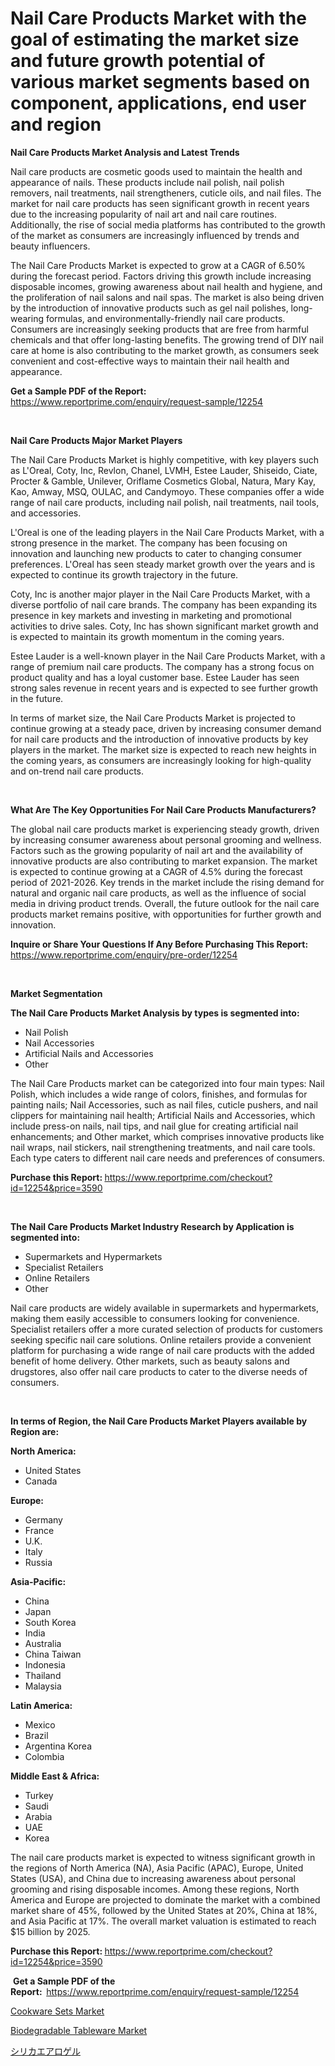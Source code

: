 <p><h1>Nail Care Products Market with the goal of estimating the market size and future growth potential of various market segments based on component, applications, end user and region</h1></p><p><strong>Nail Care Products Market Analysis and Latest Trends</strong></p>
<p><p>Nail care products are cosmetic goods used to maintain the health and appearance of nails. These products include nail polish, nail polish removers, nail treatments, nail strengtheners, cuticle oils, and nail files. The market for nail care products has seen significant growth in recent years due to the increasing popularity of nail art and nail care routines. Additionally, the rise of social media platforms has contributed to the growth of the market as consumers are increasingly influenced by trends and beauty influencers.</p><p>The Nail Care Products Market is expected to grow at a CAGR of 6.50% during the forecast period. Factors driving this growth include increasing disposable incomes, growing awareness about nail health and hygiene, and the proliferation of nail salons and nail spas. The market is also being driven by the introduction of innovative products such as gel nail polishes, long-wearing formulas, and environmentally-friendly nail care products. Consumers are increasingly seeking products that are free from harmful chemicals and that offer long-lasting benefits. The growing trend of DIY nail care at home is also contributing to the market growth, as consumers seek convenient and cost-effective ways to maintain their nail health and appearance.</p></p>
<p><strong>Get a Sample PDF of the Report:&nbsp;</strong> <a href="https://www.reportprime.com/enquiry/request-sample/12254">https://www.reportprime.com/enquiry/request-sample/12254</a></p>
<p>&nbsp;</p>
<p><strong>Nail Care Products Major Market Players</strong></p>
<p><p>The Nail Care Products Market is highly competitive, with key players such as L'Oreal, Coty, Inc, Revlon, Chanel, LVMH, Estee Lauder, Shiseido, Ciate, Procter & Gamble, Unilever, Oriflame Cosmetics Global, Natura, Mary Kay, Kao, Amway, MSQ, OULAC, and Candymoyo. These companies offer a wide range of nail care products, including nail polish, nail treatments, nail tools, and accessories.</p><p>L'Oreal is one of the leading players in the Nail Care Products Market, with a strong presence in the market. The company has been focusing on innovation and launching new products to cater to changing consumer preferences. L'Oreal has seen steady market growth over the years and is expected to continue its growth trajectory in the future.</p><p>Coty, Inc is another major player in the Nail Care Products Market, with a diverse portfolio of nail care brands. The company has been expanding its presence in key markets and investing in marketing and promotional activities to drive sales. Coty, Inc has shown significant market growth and is expected to maintain its growth momentum in the coming years.</p><p>Estee Lauder is a well-known player in the Nail Care Products Market, with a range of premium nail care products. The company has a strong focus on product quality and has a loyal customer base. Estee Lauder has seen strong sales revenue in recent years and is expected to see further growth in the future.</p><p>In terms of market size, the Nail Care Products Market is projected to continue growing at a steady pace, driven by increasing consumer demand for nail care products and the introduction of innovative products by key players in the market. The market size is expected to reach new heights in the coming years, as consumers are increasingly looking for high-quality and on-trend nail care products.</p></p>
<p>&nbsp;</p>
<p><strong>What Are The Key Opportunities For Nail Care Products Manufacturers?</strong></p>
<p><p>The global nail care products market is experiencing steady growth, driven by increasing consumer awareness about personal grooming and wellness. Factors such as the growing popularity of nail art and the availability of innovative products are also contributing to market expansion. The market is expected to continue growing at a CAGR of 4.5% during the forecast period of 2021-2026. Key trends in the market include the rising demand for natural and organic nail care products, as well as the influence of social media in driving product trends. Overall, the future outlook for the nail care products market remains positive, with opportunities for further growth and innovation.</p></p>
<p><strong>Inquire or Share Your Questions If Any Before Purchasing This Report:</strong> <a href="https://www.reportprime.com/enquiry/pre-order/12254">https://www.reportprime.com/enquiry/pre-order/12254</a></p>
<p>&nbsp;</p>
<p><strong>Market Segmentation</strong></p>
<p><strong>The Nail Care Products Market Analysis by types is segmented into:</strong></p>
<p><ul><li>Nail Polish</li><li>Nail Accessories</li><li>Artificial Nails and Accessories</li><li>Other</li></ul></p>
<p><p>The Nail Care Products market can be categorized into four main types: Nail Polish, which includes a wide range of colors, finishes, and formulas for painting nails; Nail Accessories, such as nail files, cuticle pushers, and nail clippers for maintaining nail health; Artificial Nails and Accessories, which include press-on nails, nail tips, and nail glue for creating artificial nail enhancements; and Other market, which comprises innovative products like nail wraps, nail stickers, nail strengthening treatments, and nail care tools. Each type caters to different nail care needs and preferences of consumers.</p></p>
<p><strong>Purchase this Report:&nbsp;</strong><a href="https://www.reportprime.com/checkout?id=12254&price=3590">https://www.reportprime.com/checkout?id=12254&price=3590</a></p>
<p>&nbsp;</p>
<p><strong>The Nail Care Products Market Industry Research by Application is segmented into:</strong></p>
<p><ul><li>Supermarkets and Hypermarkets</li><li>Specialist Retailers</li><li>Online Retailers</li><li>Other</li></ul></p>
<p><p>Nail care products are widely available in supermarkets and hypermarkets, making them easily accessible to consumers looking for convenience. Specialist retailers offer a more curated selection of products for customers seeking specific nail care solutions. Online retailers provide a convenient platform for purchasing a wide range of nail care products with the added benefit of home delivery. Other markets, such as beauty salons and drugstores, also offer nail care products to cater to the diverse needs of consumers.</p></p>
<p>&nbsp;</p>
<p><strong>In terms of Region, the Nail Care Products Market Players available by Region are:</strong></p>
<p>
    <p> <strong> North America: </strong>
        <ul>
            <li>United States</li>
            <li>Canada</li>
        </ul>
        </p> 
    <p> <strong> Europe: </strong>
        <ul>
            <li>Germany</li>
            <li>France</li>
            <li>U.K.</li>
            <li>Italy</li>
            <li>Russia</li>
        </ul>
        </p> 
    <p> <strong> Asia-Pacific: </strong>
        <ul>
            <li>China</li>
            <li>Japan</li>
            <li>South Korea</li>
            <li>India</li>
            <li>Australia</li>
            <li>China Taiwan</li>
            <li>Indonesia</li>
            <li>Thailand</li>
            <li>Malaysia</li>
        </ul>
        </p> 
    <p> <strong> Latin America: </strong>
        <ul>
            <li>Mexico</li>
            <li>Brazil</li>
            <li>Argentina Korea</li>
            <li>Colombia</li>
        </ul>
        </p> 
    <p> <strong> Middle East & Africa: </strong>
        <ul>
            <li>Turkey</li>
            <li>Saudi</li>
            <li>Arabia</li>
            <li>UAE</li>
            <li>Korea</li>
        </ul>
    </p>
    </p>
<p><p>The nail care products market is expected to witness significant growth in the regions of North America (NA), Asia Pacific (APAC), Europe, United States (USA), and China due to increasing awareness about personal grooming and rising disposable incomes. Among these regions, North America and Europe are projected to dominate the market with a combined market share of 45%, followed by the United States at 20%, China at 18%, and Asia Pacific at 17%. The overall market valuation is estimated to reach $15 billion by 2025.</p></p>
<p><strong>Purchase this Report: </strong><a href="https://www.reportprime.com/checkout?id=12254&price=3590">https://www.reportprime.com/checkout?id=12254&price=3590</a></p>
<p>&nbsp;<strong>Get a Sample PDF of the Report:&nbsp;&nbsp;</strong><a href="https://www.reportprime.com/enquiry/request-sample/12254">https://www.reportprime.com/enquiry/request-sample/12254</a></p>
<p><strong></strong></p>
<p><p><a href="https://github.com/kosella/Market-Research-Report-List-2/blob/main/cookware-sets-market.md">Cookware Sets Market</a></p><p><a href="https://github.com/nathandecarvalho/Market-Research-Report-List-2/blob/main/biodegradable-tableware-market.md">Biodegradable Tableware Market</a></p><p><a href="https://medium.com/@henriettemills1/%E3%82%B7%E3%83%AA%E3%82%AB%E3%82%A8%E3%82%A2%E3%83%AD%E3%82%B2%E3%83%AB%E5%B8%82%E5%A0%B4%E8%A6%8F%E6%A8%A1-cagr-%E3%83%88%E3%83%AC%E3%83%B3%E3%83%892024-2030-ee2842fc4802">シリカエアロゲル</a></p></p>